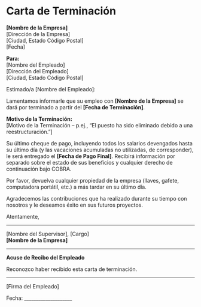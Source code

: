 # Carta de Terminación

**[Nombre de la Empresa]**  
[Dirección de la Empresa]  
[Ciudad, Estado Código Postal]  
[Fecha]

**Para:**  
[Nombre del Empleado]  
[Dirección del Empleado]  
[Ciudad, Estado Código Postal]

Estimado/a [Nombre del Empleado]:

Lamentamos informarle que su empleo con **[Nombre de la Empresa]** se dará por terminado a partir del **[Fecha de Terminación]**.

**Motivo de la Terminación:**  
[Motivo de la Terminación – p.ej., “El puesto ha sido eliminado debido a una reestructuración.”]

Su último cheque de pago, incluyendo todos los salarios devengados hasta su último día (y las vacaciones acumuladas no utilizadas, de corresponder), le será entregado el **[Fecha de Pago Final]**. Recibirá información por separado sobre el estado de sus beneficios y cualquier derecho de continuación bajo COBRA.

Por favor, devuelva cualquier propiedad de la empresa (llaves, gafete, computadora portátil, etc.) a más tardar en su último día.

Agradecemos las contribuciones que ha realizado durante su tiempo con nosotros y le deseamos éxito en sus futuros proyectos.

Atentamente,

__________________________  
[Nombre del Supervisor], [Cargo]  
**[Nombre de la Empresa]**

---

**Acuse de Recibo del Empleado**

Reconozco haber recibido esta carta de terminación.

__________________________  
[Firma del Empleado]  

Fecha: ____________________
